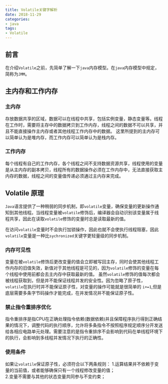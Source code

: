 ```yaml
---
title: Volatile关键字解析
date: 2018-11-29 
categories:  
- java  
tags:
- Volatile
---
```

## 前言
 在介绍`Volatile`之前，先简单了解一下`java`内存模型。在`java`内存模型中规定，简称为`JMM`。
## 主内存和工作内存
### 主内存
存放数据共享的区域，数据可以在线程中共享，包括实例变量，静态变量等。线程在工作时，需要将主存中的数据拷贝到工作内存，线程之间的数据不可以共享，并且不能直接操作主内存或者其他线程工作内存中的数据。
这里所提到的主内存可以简单认为是堆内存，而工作内存可以简单认为是栈内存。

### 工作内存
每个线程有自己的工作内存，各个线程之间不支持数据资源共享，线程使用的变量是从主内存的副本拷贝，线程所有的数据操作必须在工作内存中，无法直接获取主内存的数据，线程之间的变量值传递必须通过主内存来完成。


## Volatile 原理
   `Java`语言提供了一种稍弱的同步机制，即`volatile`变量，确保变量的更新操作通知到其他线程。当线程变量被`volatile`修饰后，编译器会自动识别该变量属于线程共享，因此在读取`volatile`修饰的变量时总是读取最新的值。
   
   在访问`volatile`变量时不会执行加锁操作，因此也就不会使执行线程阻塞，因此`volatile`变量是一种比`sychronized`关键字更轻量级的同步机制。

### 内存可见性
   变量在被`volatile`修饰后更改变量的值会立即被写回主存，同时会使其他线程工作内存的旧值失效，新值对于其他线程是可见的，因为`volatile`修饰的变量在每个线程中使用前都会去主内存中获取最新的值。
   虽然`volatile`修饰的值每次都会被线程获取到，但是并不能保证线程并发的安全性。因为忽略了原子性，`volatile`在执行时并不能保证原子性，对变量的操作可能就是很简单的 `i+=1`,但是底层需要多条字节码操作才能完成，在并发情况并不能保证原子性。
### 禁止指令重排序优化
   指令重排序是指CPU在正确处理指令依赖(数据依赖)并且保障程序执行得到正确结果的情况下，调整代码的执行顺序，允许将多条指令不按照程序规定顺序分开发送给各相应电路单元处理。需要注意的是指令重排序不会影响到代码在单线程环境下的执行，会影响到多线程并发情况下执行的正确性。

### 使用条件
如果让`volatile`保证原子性，必须符合以下两条规则：
1.运算结果并不依赖于变量的当前值，或者能够确保只有一个线程修改变量的值；  
2.变量不需要与其他的状态变量共同参与不变约束；


